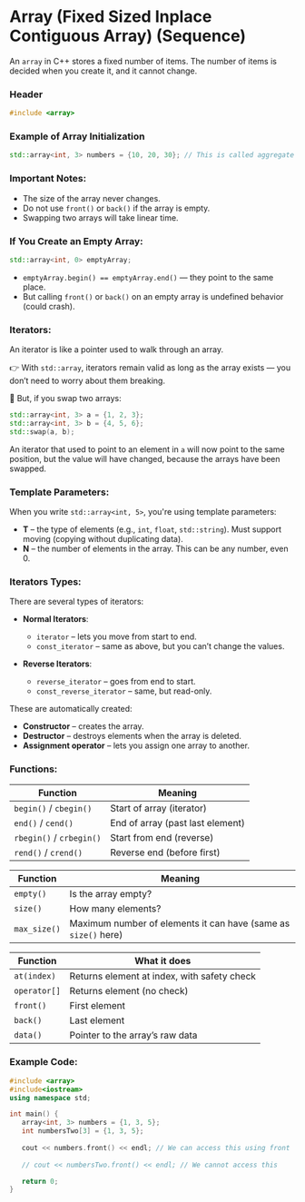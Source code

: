 # Array (Fixed Sized Inplace Contiguous Array) (Sequence)

An `array` in C++ stores a fixed number of items. The number of items is decided when you create it, and it cannot change.

### Header
```cpp
#include <array>
```

### Example of Array Initialization
```cpp
std::array<int, 3> numbers = {10, 20, 30}; // This is called aggregate initialization.
```

### Important Notes:
- The size of the array never changes.
- Do not use `front()` or `back()` if the array is empty.
- Swapping two arrays will take linear time.

### If You Create an Empty Array:
```cpp
std::array<int, 0> emptyArray;
```

- `emptyArray.begin() == emptyArray.end()` — they point to the same place.
- But calling `front()` or `back()` on an empty array is undefined behavior (could crash).

### Iterators:
An iterator is like a pointer used to walk through an array.

👉 With `std::array`, iterators remain valid as long as the array exists — you don’t need to worry about them breaking.

🚨 But, if you swap two arrays:
```cpp
std::array<int, 3> a = {1, 2, 3};
std::array<int, 3> b = {4, 5, 6};
std::swap(a, b);
```
An iterator that used to point to an element in `a` will now point to the same position, but the value will have changed, because the arrays have been swapped.

### Template Parameters:
When you write `std::array<int, 5>`, you're using template parameters:
- **T** – the type of elements (e.g., `int`, `float`, `std::string`). Must support moving (copying without duplicating data).
- **N** – the number of elements in the array. This can be any number, even 0.

### Iterators Types:
There are several types of iterators:
- **Normal Iterators**:
  - `iterator` – lets you move from start to end.
  - `const_iterator` – same as above, but you can’t change the values.
  
- **Reverse Iterators**:
  - `reverse_iterator` – goes from end to start.
  - `const_reverse_iterator` – same, but read-only.

These are automatically created:
- **Constructor** – creates the array.
- **Destructor** – destroys elements when the array is deleted.
- **Assignment operator** – lets you assign one array to another.

### Functions:
| Function                 | Meaning                          |
| ------------------------ | -------------------------------- |
| `begin()` / `cbegin()`    | Start of array (iterator)        |
| `end()` / `cend()`        | End of array (past last element) |
| `rbegin()` / `crbegin()`  | Start from end (reverse)         |
| `rend()` / `crend()`      | Reverse end (before first)       |

| Function     | Meaning                                                        |
| ------------ | -------------------------------------------------------------- |
| `empty()`    | Is the array empty?                                            |
| `size()`     | How many elements?                                             |
| `max_size()` | Maximum number of elements it can have (same as `size()` here) |

| Function     | What it does                                |
| ------------ | ------------------------------------------- |
| `at(index)`  | Returns element at index, with safety check |
| `operator[]` | Returns element (no check)                  |
| `front()`    | First element                               |
| `back()`     | Last element                                |
| `data()`     | Pointer to the array’s raw data             |

### Example Code:
```cpp
#include <array>
#include<iostream>
using namespace std;

int main() {
   array<int, 3> numbers = {1, 3, 5};
   int numbersTwo[3] = {1, 3, 5};
  
   cout << numbers.front() << endl; // We can access this using front
  
   // cout << numbersTwo.front() << endl; // We cannot access this

   return 0;
}
```
